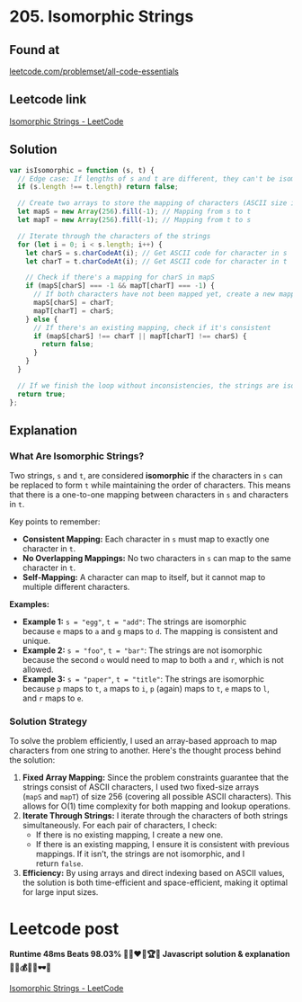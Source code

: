 # 205. Isomorphic Strings

## Found at

[leetcode.com/problemset/all-code-essentials](https://leetcode.com/problemset/all-code-essentials/?sorting=W3sic29ydE9yZGVyIjoiREVTQ0VORElORyIsIm9yZGVyQnkiOiJESUZGSUNVTFRZIn1d&difficulty=EASY&page=1&topicSlugs=string)

## Leetcode link

[Isomorphic Strings - LeetCode](https://leetcode.com/problems/isomorphic-strings/description/)

## Solution

```jsx
var isIsomorphic = function (s, t) {
  // Edge case: If lengths of s and t are different, they can't be isomorphic
  if (s.length !== t.length) return false;

  // Create two arrays to store the mapping of characters (ASCII size is 256)
  let mapS = new Array(256).fill(-1); // Mapping from s to t
  let mapT = new Array(256).fill(-1); // Mapping from t to s

  // Iterate through the characters of the strings
  for (let i = 0; i < s.length; i++) {
    let charS = s.charCodeAt(i); // Get ASCII code for character in s
    let charT = t.charCodeAt(i); // Get ASCII code for character in t

    // Check if there's a mapping for charS in mapS
    if (mapS[charS] === -1 && mapT[charT] === -1) {
      // If both characters have not been mapped yet, create a new mapping
      mapS[charS] = charT;
      mapT[charT] = charS;
    } else {
      // If there's an existing mapping, check if it's consistent
      if (mapS[charS] !== charT || mapT[charT] !== charS) {
        return false;
      }
    }
  }

  // If we finish the loop without inconsistencies, the strings are isomorphic
  return true;
};
```

## Explanation

### **What Are Isomorphic Strings?**

Two strings, `s` and `t`, are considered **isomorphic** if the characters in `s` can be replaced to form `t` while maintaining the order of characters. This means that there is a one-to-one mapping between characters in `s` and characters in `t`.

Key points to remember:

- **Consistent Mapping:** Each character in `s` must map to exactly one character in `t`.
- **No Overlapping Mappings:** No two characters in `s` can map to the same character in `t`.
- **Self-Mapping:** A character can map to itself, but it cannot map to multiple different characters.

**Examples:**

- **Example 1:** `s = "egg"`, `t = "add"`: The strings are isomorphic because `e` maps to `a` and `g` maps to `d`. The mapping is consistent and unique.
- **Example 2:** `s = "foo"`, `t = "bar"`: The strings are not isomorphic because the second `o` would need to map to both `a` and `r`, which is not allowed.
- **Example 3:** `s = "paper"`, `t = "title"`: The strings are isomorphic because `p` maps to `t`, `a` maps to `i`, `p` (again) maps to `t`, `e` maps to `l`, and `r` maps to `e`.

### **Solution Strategy**

To solve the problem efficiently, I used an array-based approach to map characters from one string to another. Here's the thought process behind the solution:

1. **Fixed Array Mapping:** Since the problem constraints guarantee that the strings consist of ASCII characters, I used two fixed-size arrays (`mapS` and `mapT`) of size 256 (covering all possible ASCII characters). This allows for O(1) time complexity for both mapping and lookup operations.
2. **Iterate Through Strings:** I iterate through the characters of both strings simultaneously. For each pair of characters, I check:
   - If there is no existing mapping, I create a new one.
   - If there is an existing mapping, I ensure it is consistent with previous mappings. If it isn’t, the strings are not isomorphic, and I return `false`.
3. **Efficiency:** By using arrays and direct indexing based on ASCII values, the solution is both time-efficient and space-efficient, making it optimal for large input sizes.

# Leetcode post

**Runtime 48ms Beats 98.03% 🎯💯❤️‍🔥🏆🥇 Javascript solution & explanation 💸🤑💰💲🍾🕶🤏**

[Isomorphic Strings - LeetCode](https://leetcode.com/problems/isomorphic-strings/solutions/5681990/runtime-48ms-beats-98-03-javascript-solution-explanation/)
